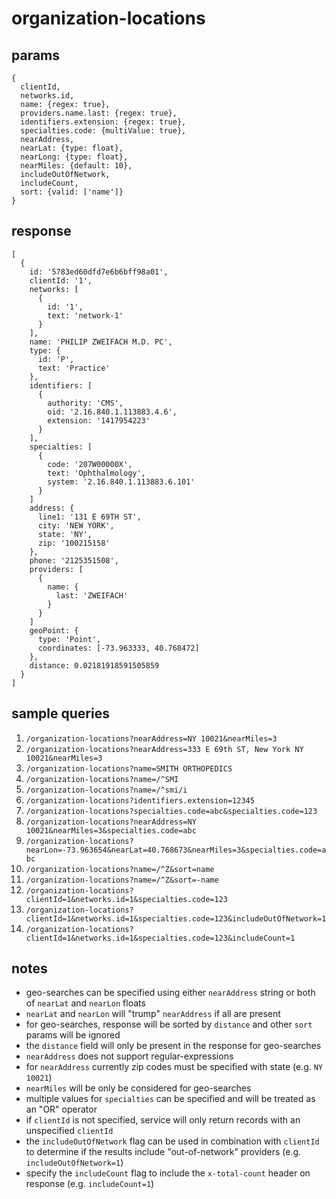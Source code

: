 # organization-locations

## params

```
{
  clientId,
  networks.id,
  name: {regex: true},
  providers.name.last: {regex: true},
  identifiers.extension: {regex: true},
  specialties.code: {multiValue: true},
  nearAddress,
  nearLat: {type: float},
  nearLong: {type: float},
  nearMiles: {default: 10},
  includeOutOfNetwork,
  includeCount,
  sort: {valid: ['name']}
}
```

## response

```
[
  {
    id: '5783ed60dfd7e6b6bff98a01',
    clientId: '1',
    networks: [
      {
        id: '1',
        text: 'network-1'
      }
    ],
    name: 'PHILIP ZWEIFACH M.D. PC',
    type: {
      id: 'P',
      text: 'Practice'
    },
    identifiers: [
      {
        authority: 'CMS',
        oid: '2.16.840.1.113883.4.6',
        extension: '1417954223'
      }
    ],
    specialties: [
      {
        code: '207W00000X',
        text: 'Ophthalmology',
        system: '2.16.840.1.113883.6.101'
      }
    ]
    address: {
      line1: '131 E 69TH ST',
      city: 'NEW YORK',
      state: 'NY',
      zip: '100215158'
    },
    phone: '2125351508',
    providers: [
      {
        name: {
          last: 'ZWEIFACH'
        }
      }
    ]
    geoPoint: {
      type: 'Point',
      coordinates: [-73.963333, 40.768472]
    },
    distance: 0.02181918591505859
  }
]
```
## sample queries

1. `/organization-locations?nearAddress=NY 10021&nearMiles=3`
1. `/organization-locations?nearAddress=333 E 69th ST, New York NY 10021&nearMiles=3`
1. `/organization-locations?name=SMITH ORTHOPEDICS`
1. `/organization-locations?name=/^SMI`
1. `/organization-locations?name=/^smi/i`
1. `/organization-locations?identifiers.extension=12345`
1. `/organization-locations?specialties.code=abc&specialties.code=123`
1. `/organization-locations?nearAddress=NY 10021&nearMiles=3&specialties.code=abc`
1. `/organization-locations?nearLon=-73.963654&nearLat=40.768673&nearMiles=3&specialties.code=abc`
1. `/organization-locations?name=/^Z&sort=name`
1. `/organization-locations?name=/^Z&sort=-name`
1. `/organization-locations?clientId=1&networks.id=1&specialties.code=123`
1. `/organization-locations?clientId=1&networks.id=1&specialties.code=123&includeOutOfNetwork=1`
1. `/organization-locations?clientId=1&networks.id=1&specialties.code=123&includeCount=1`

## notes

- geo-searches can be specified using either `nearAddress` string or both of `nearLat` and `nearLon` floats
- `nearLat` and `nearLon` will "trump" `nearAddress` if all are present
- for geo-searches, response will be sorted by `distance` and other `sort` params will be ignored
- the `distance` field will only be present in the response for geo-searches
- `nearAddress` does not support regular-expressions
- for `nearAddress` currently zip codes must be specified with state (e.g. `NY 10021`)
- `nearMiles` will be only be considered for geo-searches
- multiple values for `specialties` can be specified and will be treated as an "OR" operator
- if `clientId` is not specified, service will only return records with an unspecified `clientId`
- the `includeOutOfNetwork` flag can be used in combination with `clientId` to determine if the results include "out-of-network" providers (e.g. `includeOutOfNetwork=1`)
- specify the `includeCount` flag to include the `x-total-count` header on response (e.g. `includeCount=1`)

